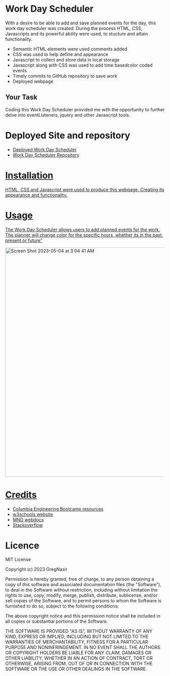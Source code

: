 # Work Day Scheduler

With a desire to be able to add and save planned events for the day, this work day scheduler was created. During the process HTML, CSS, Javascripts and its powerful ability were used, to stucture and attain functionality.

* Semantic HTML elements were used comments added
* CSS was used to help define and appearance
* Javascript to collect and store data in local storage
* Javascript along with CSS was used to add time basedcolor coded events
* Timely commits to GitHub repository to save work
* Deployed webpage

## Your Task

Coding this Work Day Scheduler provided me with the opportunity to further delve into eventListeners, jquery and other Javascript tools.

# Deployed Site and repository

* <a href="https://gregnasir.github.io/work-day-scheduler/">Deployed Work Day Scheduler</a>
* <a href="https://github.com/GregNasir/work-day-scheduler">Work Day Scheduler Repository

# Installation

HTML, CSS and Javascript were used to produce this webpage. Creating its appearance and functionality.

# Usage 

The Work Day Scheduler allows users to add planned events for the work. The planner will change color for the specific hours, whether its in the past. present or future"


  <img width="723" alt="Screen Shot 2023-05-04 at 3 04 41 AM" src="https://user-images.githubusercontent.com/63434657/236134183-fec22066-c332-409d-9839-be1e449dee2c.png">


# Credits

* Columbia Engineering Bootcamp resources
* <a href="https://www.w3schools.com/">w3schools website</a>
* <a href="https://developer.mozilla.org/en-US/">MND webdocs</a>
* <a href="https://stackoverflow.com">Stackoverflow</a>

# Licence

MIT License

Copyright (c) 2023 GregNasir

Permission is hereby granted, free of charge, to any person obtaining a copy
of this software and associated documentation files (the "Software"), to deal
in the Software without restriction, including without limitation the rights
to use, copy, modify, merge, publish, distribute, sublicense, and/or sell
copies of the Software, and to permit persons to whom the Software is
furnished to do so, subject to the following conditions:

The above copyright notice and this permission notice shall be included in all
copies or substantial portions of the Software.

THE SOFTWARE IS PROVIDED "AS IS", WITHOUT WARRANTY OF ANY KIND, EXPRESS OR
IMPLIED, INCLUDING BUT NOT LIMITED TO THE WARRANTIES OF MERCHANTABILITY,
FITNESS FOR A PARTICULAR PURPOSE AND NONINFRINGEMENT. IN NO EVENT SHALL THE
AUTHORS OR COPYRIGHT HOLDERS BE LIABLE FOR ANY CLAIM, DAMAGES OR OTHER
LIABILITY, WHETHER IN AN ACTION OF CONTRACT, TORT OR OTHERWISE, ARISING FROM,
OUT OF OR IN CONNECTION WITH THE SOFTWARE OR THE USE OR OTHER DEALINGS IN THE
SOFTWARE.

